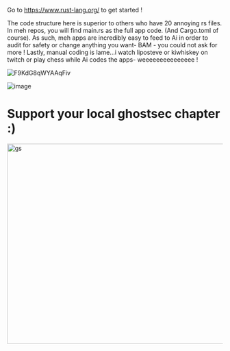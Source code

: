 
Go to https://www.rust-lang.org/ to get started ! 

The code structure here is superior to others who have 20 annoying  rs files. In meh repos, you will find main.rs as the full app code. (And Cargo.toml of course). As such, meh apps are incredibly easy to feed to Ai in order to audit for safety or change anything you want- BAM - you could not ask for more ! Lastly, manual coding is lame...i watch liposteve or kiwhiskey on twitch or play chess while Ai codes the apps- weeeeeeeeeeeeeee !


![F9KdG8qWYAAqFiv](https://github.com/user-attachments/assets/7fd7ac2c-dbb6-40a5-90f8-07bda572cfcd)









![image](https://github.com/user-attachments/assets/8a520902-89d7-41a0-950f-480b9c60854b)



# Support your local ghostsec chapter :)

<img width="546" height="467" alt="gs" src="https://github.com/user-attachments/assets/3874a624-40a1-4e17-a061-edc28b16d662" />
